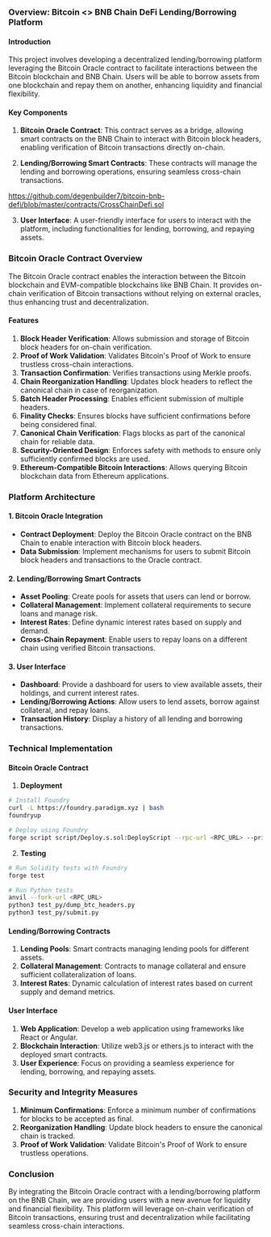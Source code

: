 ### Overview: Bitcoin <> BNB Chain DeFi Lending/Borrowing Platform

#### Introduction

This project involves developing a decentralized lending/borrowing platform leveraging the Bitcoin Oracle contract to facilitate interactions between the Bitcoin blockchain and BNB Chain. Users will be able to borrow assets from one blockchain and repay them on another, enhancing liquidity and financial flexibility.

#### Key Components

1. **Bitcoin Oracle Contract**: This contract serves as a bridge, allowing smart contracts on the BNB Chain to interact with Bitcoin block headers, enabling verification of Bitcoin transactions directly on-chain.

2. **Lending/Borrowing Smart Contracts**: These contracts will manage the lending and borrowing operations, ensuring seamless cross-chain transactions.

https://github.com/degenbuilder7/bitcoin-bnb-defi/blob/master/contracts/CrossChainDefi.sol

3. **User Interface**: A user-friendly interface for users to interact with the platform, including functionalities for lending, borrowing, and repaying assets.

### Bitcoin Oracle Contract Overview

The Bitcoin Oracle contract enables the interaction between the Bitcoin blockchain and EVM-compatible blockchains like BNB Chain. It provides on-chain verification of Bitcoin transactions without relying on external oracles, thus enhancing trust and decentralization.

#### Features

1. **Block Header Verification**: Allows submission and storage of Bitcoin block headers for on-chain verification.
2. **Proof of Work Validation**: Validates Bitcoin's Proof of Work to ensure trustless cross-chain interactions.
3. **Transaction Confirmation**: Verifies transactions using Merkle proofs.
4. **Chain Reorganization Handling**: Updates block headers to reflect the canonical chain in case of reorganization.
5. **Batch Header Processing**: Enables efficient submission of multiple headers.
6. **Finality Checks**: Ensures blocks have sufficient confirmations before being considered final.
7. **Canonical Chain Verification**: Flags blocks as part of the canonical chain for reliable data.
8. **Security-Oriented Design**: Enforces safety with methods to ensure only sufficiently confirmed blocks are used.
9. **Ethereum-Compatible Bitcoin Interactions**: Allows querying Bitcoin blockchain data from Ethereum applications.

### Platform Architecture

#### 1. Bitcoin Oracle Integration

- **Contract Deployment**: Deploy the Bitcoin Oracle contract on the BNB Chain to enable interaction with Bitcoin block headers.
- **Data Submission**: Implement mechanisms for users to submit Bitcoin block headers and transactions to the Oracle contract.

#### 2. Lending/Borrowing Smart Contracts

- **Asset Pooling**: Create pools for assets that users can lend or borrow.
- **Collateral Management**: Implement collateral requirements to secure loans and manage risk.
- **Interest Rates**: Define dynamic interest rates based on supply and demand.
- **Cross-Chain Repayment**: Enable users to repay loans on a different chain using verified Bitcoin transactions.

#### 3. User Interface

- **Dashboard**: Provide a dashboard for users to view available assets, their holdings, and current interest rates.
- **Lending/Borrowing Actions**: Allow users to lend assets, borrow against collateral, and repay loans.
- **Transaction History**: Display a history of all lending and borrowing transactions.

### Technical Implementation

#### Bitcoin Oracle Contract

1. **Deployment**

```bash
# Install Foundry
curl -L https://foundry.paradigm.xyz | bash
foundryup

# Deploy using Foundry
forge script script/Deploy.s.sol:DeployScript --rpc-url <RPC_URL> --private-key <PRIVATE_KEY> --broadcast --verify --etherscan-api-key <ETHERSCAN_API_KEY>
```

2. **Testing**

```bash
# Run Solidity tests with Foundry
forge test

# Run Python tests
anvil --fork-url <RPC_URL>
python3 test_py/dump_btc_headers.py
python3 test_py/submit.py
```

#### Lending/Borrowing Contracts

1. **Lending Pools**: Smart contracts managing lending pools for different assets.
2. **Collateral Management**: Contracts to manage collateral and ensure sufficient collateralization of loans.
3. **Interest Rates**: Dynamic calculation of interest rates based on current supply and demand metrics.

#### User Interface

1. **Web Application**: Develop a web application using frameworks like React or Angular.
2. **Blockchain Interaction**: Utilize web3.js or ethers.js to interact with the deployed smart contracts.
3. **User Experience**: Focus on providing a seamless experience for lending, borrowing, and repaying assets.

### Security and Integrity Measures

1. **Minimum Confirmations**: Enforce a minimum number of confirmations for blocks to be accepted as final.
2. **Reorganization Handling**: Update block headers to ensure the canonical chain is tracked.
3. **Proof of Work Validation**: Validate Bitcoin's Proof of Work to ensure trustless operations.

### Conclusion

By integrating the Bitcoin Oracle contract with a lending/borrowing platform on the BNB Chain, we are providing users with a new avenue for liquidity and financial flexibility. This platform will leverage on-chain verification of Bitcoin transactions, ensuring trust and decentralization while facilitating seamless cross-chain interactions.